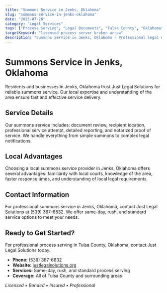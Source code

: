 ```yaml
---
title: "Summons Service in Jenks, Oklahoma"
slug: "summons-service-in-jenks-oklahoma"
date: "2025-07-26"
category: "Legal Services"
tags: ["Process Serving", "Legal Documents", "Tulsa County", "Oklahoma"]
targetKeyword: "licensed process server broken arrow"
description: "Summons Service in Jenks, Oklahoma - Professional legal document delivery services in Tulsa County, Oklahoma. Licensed, bonded, and insured process servers."
---
```


# Summons Service in Jenks, Oklahoma

Residents and businesses in Jenks, Oklahoma trust Just Legal Solutions for reliable summons service. Our local expertise and understanding of the area ensure fast and effective service delivery.

## Service Details

Our summons service includes: document review, recipient location, professional service attempt, detailed reporting, and notarized proof of service. We handle everything from simple summons to complex legal notifications.

## Local Advantages

Choosing a local summons service provider in Jenks, Oklahoma offers several advantages: familiarity with local courts, knowledge of the area, faster response times, and understanding of local legal requirements.

## Contact Information

For professional summons service in Jenks, Oklahoma, contact Just Legal Solutions at (539) 367-6832. We offer same-day, rush, and standard service options to meet your needs.

## Ready to Get Started?

For professional process serving in Tulsa County, Oklahoma, contact Just Legal Solutions today:

- **Phone:** (539) 367-6832
- **Website:** [justlegalsolutions.org](https://justlegalsolutions.org)
- **Services:** Same-day, rush, and standard process serving
- **Coverage:** All of Tulsa County and surrounding areas

*Licensed • Bonded • Insured • Professional*